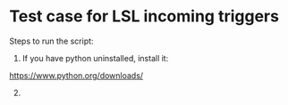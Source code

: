 # Test case for LSL incoming triggers

Steps to run the script:

1. If you have python uninstalled, install it: 

https://www.python.org/downloads/

2. 
